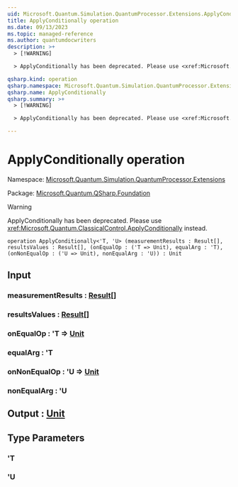 ```yaml
---
uid: Microsoft.Quantum.Simulation.QuantumProcessor.Extensions.ApplyConditionally
title: ApplyConditionally operation
ms.date: 09/13/2023
ms.topic: managed-reference
ms.author: quantumdocwriters
description: >+
  > [!WARNING]

  > ApplyConditionally has been deprecated. Please use <xref:Microsoft.Quantum.ClassicalControl.ApplyConditionally> instead.

qsharp.kind: operation
qsharp.namespace: Microsoft.Quantum.Simulation.QuantumProcessor.Extensions
qsharp.name: ApplyConditionally
qsharp.summary: >+
  > [!WARNING]

  > ApplyConditionally has been deprecated. Please use <xref:Microsoft.Quantum.ClassicalControl.ApplyConditionally> instead.

---
```


# ApplyConditionally operation

Namespace: [Microsoft.Quantum.Simulation.QuantumProcessor.Extensions](xref:Microsoft.Quantum.Simulation.QuantumProcessor.Extensions)

Package: [Microsoft.Quantum.QSharp.Foundation](https://nuget.org/packages/Microsoft.Quantum.QSharp.Foundation)


> [!WARNING]
> ApplyConditionally has been deprecated. Please use <xref:Microsoft.Quantum.ClassicalControl.ApplyConditionally> instead.



```qsharp
operation ApplyConditionally<'T, 'U> (measurementResults : Result[], resultsValues : Result[], (onEqualOp : ('T => Unit), equalArg : 'T), (onNonEqualOp : ('U => Unit), nonEqualArg : 'U)) : Unit
```


## Input

### measurementResults : [Result](xref:microsoft.quantum.qsharp.valueliterals#result-literal)[]




### resultsValues : [Result](xref:microsoft.quantum.qsharp.valueliterals#result-literal)[]




### onEqualOp : 'T => [Unit](xref:microsoft.quantum.qsharp.valueliterals#unit-literal) 




### equalArg : 'T




### onNonEqualOp : 'U => [Unit](xref:microsoft.quantum.qsharp.valueliterals#unit-literal) 




### nonEqualArg : 'U





## Output : [Unit](xref:microsoft.quantum.qsharp.valueliterals#unit-literal)



## Type Parameters

### 'T


### 'U

